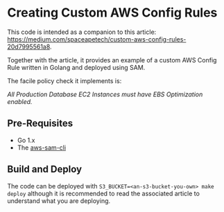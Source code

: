 # Creating Custom AWS Config Rules

This code is intended as a companion to this article: https://medium.com/spaceapetech/custom-aws-config-rules-20d7995561a8.

Together with the article, it provides an example of a custom AWS Config Rule written in Golang and deployed using SAM.

The facile policy check it implements is:

_All Production Database EC2 Instances must have EBS Optimization enabled._

## Pre-Requisites

   * Go 1.x
   * The [aws-sam-cli](https://github.com/awslabs/aws-sam-cli)

## Build and Deploy

The code can be deployed with `S3_BUCKET=<an-s3-bucket-you-own> make deploy` although it is recommended to read the
associated article to understand what you are deploying.

